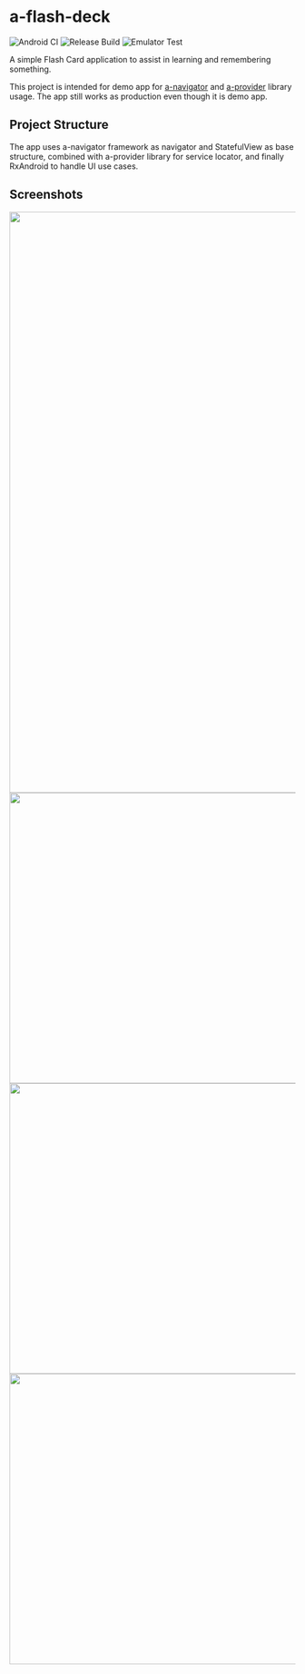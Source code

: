 # a-flash-deck

![Android CI](https://github.com/rh-id/a-flash-deck/actions/workflows/gradlew-build.yml/badge.svg)
![Release Build](https://github.com/rh-id/a-flash-deck/actions/workflows/android-release.yml/badge.svg)
![Emulator Test](https://github.com/rh-id/a-flash-deck/actions/workflows/android-emulator-test.yml/badge.svg)

A simple Flash Card application to assist in learning and remembering something.

This project is intended for demo app for [a-navigator](https://github.com/rh-id/a-navigator) and [a-provider](https://github.com/rh-id/a-provider) library usage.
The app still works as production even though it is demo app.

## Project Structure

The app uses a-navigator framework as navigator and StatefulView as base structure,
combined with a-provider library for service locator,
and finally RxAndroid to handle UI use cases.

## Screenshots
<img src="https://github.com/rh-id/a-flash-deck/blob/master/fastlane/metadata/android/en-US/images/featureGraphic.png" width="1024"/>

<img src="https://github.com/rh-id/a-flash-deck/blob/master/fastlane/metadata/android/en-US/images/phoneScreenshots/1.png" height="512"/>
<img src="https://github.com/rh-id/a-flash-deck/blob/master/fastlane/metadata/android/en-US/images/phoneScreenshots/2.png" height="512"/>
<img src="https://github.com/rh-id/a-flash-deck/blob/master/fastlane/metadata/android/en-US/images/phoneScreenshots/3.png" height="512"/>

